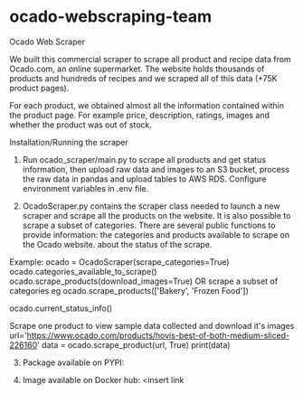 # ocado-webscraping-team

Ocado Web Scraper

We built this commercial scraper to scrape all product and recipe data from Ocado.com, an online supermarket. The website holds thousands of products and hundreds of recipes and we scraped all of this data (+75K product pages).

For each product, we obtained almost all the information contained within the product page. For example price, description, ratings, images and whether the product was out of stock. 

Installation/Running the scraper


1) Run ocado_scraper/main.py to scrape all products and get status information, then upload raw data and images to an S3 bucket, process the raw data in pandas and upload tables to AWS RDS. Configure environment variables in .env file. 

2) OcadoScraper.py contains the scraper class needed to launch a new scraper and scrape all the products on the website. 
It is also possible to scrape a subset of categories.
There are several public functions to provide information: 
the categories and products available to scrape on the Ocado website.
about the status of the scrape. 

Example: 
ocado = OcadoScraper(scrape_categories=True)
ocado.categories_available_to_scrape()
ocado.scrape_products(download_images=True) OR scrape a subset of categories eg
ocado.scrape_products(['Bakery', 'Frozen Food'])

ocado.current_status_info() 

Scrape one product to view sample data collected and download it's images
url='https://www.ocado.com/products/hovis-best-of-both-medium-sliced-226160'
data = ocado.scrape_product(url, True)
print(data)

3) Package available on PYPI:  <insert link>

4) Image available on Docker hub: <insert link






